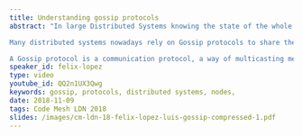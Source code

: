 ```yaml
---
title: Understanding gossip protocols
abstract: "In large Distributed Systems knowing the state of the whole system is a difficult task which becomes harder as we increment the number of nodes. There are too many nodes to communicate with and many algorithms that solve the problem tend to grow linearly with the number of nodes. The underlying network is a problem too, we can’t rely on hardware solutions as they wouldn’t be available in the cloud (e.g. Multicast). It’s also really complex to maintain an updated graph of nodes and even to store the graph itself, in large systems.

Many distributed systems nowadays rely on Gossip protocols to share the state of the system among the nodes because they avoid these problems.

A Gossip protocol is a communication protocol, a way of multicasting messages inspired by epidemics, human gossip, and social networks."
speaker_id: felix-lopez
type: video
youtube_id: QQ2n1UX3Qwg
keywords: gossip, protocols, distributed systems, nodes,
date: 2018-11-09
tags: Code Mesh LDN 2018
slides: /images/cm-ldn-18-felix-lopez-luis-gossip-compressed-1.pdf
---
```


